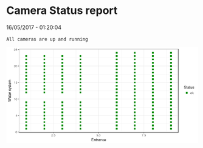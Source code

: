 Camera Status report
================
16/05/2017 - 01:20:04

    All cameras are up and running

![](camreport_files/figure-markdown_github/unnamed-chunk-2-1.png)
